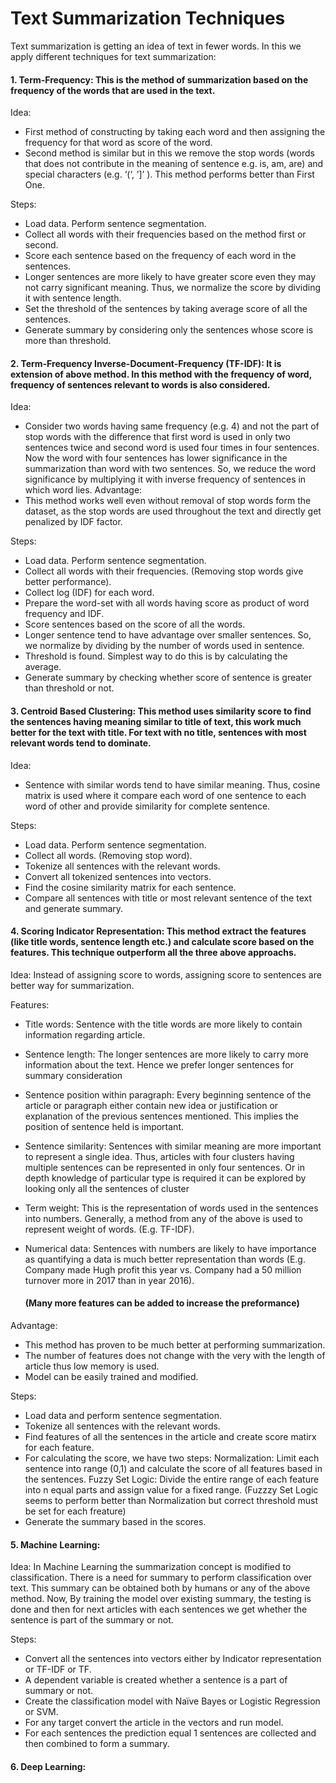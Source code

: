# Text Summarization Techniques
Text summarization is getting an idea of text in fewer words. In this we apply different techniques for text
summarization:

#### 1. Term-Frequency: This is the method of summarization based on the frequency of the words that are used in the text.
Idea:
* First method of constructing by taking each word and then assigning the frequency for that word as
score of the word.
* Second method is similar but in this we remove the stop words (words that does not contribute in the
meaning of sentence e.g. is, am, are) and special characters (e.g. ‘(‘, ’]’ ). This method performs better
than First One.

Steps:
* Load data. Perform sentence segmentation.
* Collect all words with their frequencies based on the method first or second.
* Score each sentence based on the frequency of each word in the sentences.
* Longer sentences are more likely to have greater score even they may not carry significant meaning.
Thus, we normalize the score by dividing it with sentence length.
* Set the threshold of the sentences by taking average score of all the sentences.
* Generate summary by considering only the sentences whose score is more than threshold.

#### 2. Term-Frequency Inverse-Document-Frequency (TF-IDF): It is extension of above method. In this method with the frequency of word, frequency of sentences relevant to words is also considered.

Idea:
* Consider two words having same frequency (e.g. 4) and not the part of stop words with the difference
that first word is used in only two sentences twice and second word is used four times in four sentences.
Now the word with four sentences has lower significance in the summarization than word with two
sentences. So, we reduce the word significance by multiplying it with inverse frequency of sentences in
which word lies.
Advantage:
* This method works well even without removal of stop words form the dataset, as the stop words are
used throughout the text and directly get penalized by IDF factor.

Steps:
* Load data. Perform sentence segmentation.
* Collect all words with their frequencies. (Removing stop words give better performance).
* Collect log (IDF) for each word.
* Prepare the word-set with all words having score as product of word frequency and IDF.
* Score sentences based on the score of all the words.
* Longer sentence tend to have advantage over smaller sentences. So, we normalize by dividing by the
number of words used in sentence.
* Threshold is found. Simplest way to do this is by calculating the average.
* Generate summary by checking whether score of sentence is greater than threshold or not.

#### 3. Centroid Based Clustering: This method uses similarity score to find the sentences having meaning similar to title of text, this work much better for the text with title. For text with no title, sentences with most relevant words tend to dominate. 

Idea:
* Sentence with similar words tend to have similar meaning. Thus, cosine matrix is used where it compare each word of one sentence to each word of other and provide similarity for complete sentence. 

Steps:
* Load data. Perform sentence segmentation.
* Collect all words. (Removing stop word).
* Tokenize all sentences with the relevant words.
* Convert all tokenized sentences into vectors.
* Find the cosine similarity matrix for each sentence.
* Compare all sentences with title or most relevant sentence of the text and generate summary.

#### 4. Scoring Indicator Representation: This method extract the features (like title words, sentence length etc.) and calculate score based on the features. This technique outperform all the three above approachs.

Idea: Instead of assigning score to words, assigning score to sentences are better way for summarization. 

Features:
* Title words: Sentence with the title words are more likely to contain information regarding article.
* Sentence length: The longer sentences are more likely to carry more information about the text. Hence we prefer longer sentences for summary consideration
* Sentence position within paragraph: Every beginning sentence of the article or paragraph either contain new idea or justification or explanation of the previous sentences mentioned. This implies the position of sentence held is important.
* Sentence similarity: Sentences with similar meaning are more important to represent a single idea. Thus, articles with four clusters having multiple sentences can be represented in only four sentences. Or in depth knowledge of particular type is required it can be explored by looking only all the sentences of cluster
* Term weight: This is the representation of words used in the sentences into numbers. Generally, a method from any of the above is used to represent weight of words. (E.g. TF-IDF).
* Numerical data: Sentences with numbers are likely to have importance as quantifying a data is much better representation than words (E.g. Company made Hugh profit this year vs. Company had a 50 million turnover more in 2017 than in year 2016).

    #### (Many more features can be added to increase the preformance)

Advantage:
* This method has proven to be much better at performing summarization.
* The number of features does not change with the very with the length of article thus low memory is used.
* Model can be easily trained and modified.

Steps:
* Load data and perform sentence segmentation.
* Tokenize all sentences with the relevant words.
* Find features of all the sentences in the article and create score matirx for each feature.
* For calculating the score, we have two steps:
    Normalization: Limit each sentence into range (0,1) and calculate the score of all features based in the sentences.
    Fuzzy Set Logic: Divide the entire range of each feature into n equal parts and assign value for a fixed range.
    (Fuzzzy Set Logic seems to perform better than Normalization but correct threshold must be set for each freature)
* Generate the summary based in the scores.

#### 5. Machine Learning:

Idea:
In Machine Learning the summarization concept is modified to classification. There is a need for summary to perform classification over text. This summary can be obtained both by humans or any of the above method. Now, By training the model over existing summary, the testing is done and then for next articles with each sentences we get whether the sentence is part of the summary or not.

Steps:
* Convert all the sentences into vectors either by Indicator representation or TF-IDF or TF.
* A dependent variable is created whether a sentence is a part of summary or not.
* Create the classification model with Naïve Bayes or Logistic Regression or SVM.
* For any target convert the article in the vectors and run model.
* For each sentences the prediction equal 1 sentences are collected and then combined to form a summary.

#### 6. Deep Learning:
